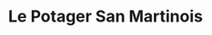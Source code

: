 ---
title: "Le Potager San Martinois"
url: /saint-martin-en-biere/le-potager-san-martinois/
shop: légumes
---
